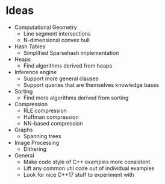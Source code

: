 # Ideas

 * Computational Geometry
   + Line segment intersections
   + N-dimensional convex hull
 * Hash Tables
   + Simplified Sparsehash implementation
 * Heaps
   + Find algorithms derived from heaps
 * Inference engine
   + Support more general clauses
   + Support queries that are themselves knowledge bases
 * Sorting
   + Find more algorithms derived from sorting
 * Compression
   + RLE compression
   + Huffman compression
   + NN-based compression
 * Graphs
   + Spanning trees
 * Image Processing
   + Dithering
 * General
   + Make code style of C++ examples more consistent
   + Lift any common util code out of individual examples
   + Look for nice C++17 stuff to experiment with

